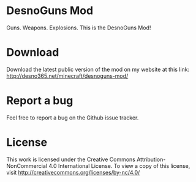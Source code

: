 # DesnoGuns Mod
Guns. Weapons. Explosions. This is the DesnoGuns Mod!

# Download
Download the latest public version of the mod on my website at this link: http://desno365.net/minecraft/desnoguns-mod/

# Report a bug
Feel free to report a bug on the Github issue tracker.

# License
This work is licensed under the Creative Commons Attribution- NonCommercial 4.0 International License. To view a copy
of this license, visit http://creativecommons.org/licenses/by-nc/4.0/
